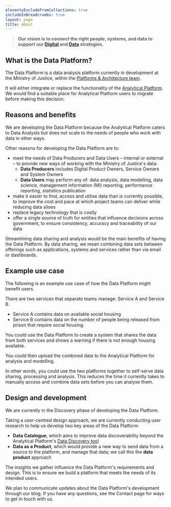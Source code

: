 ```yaml
---
eleventyExcludeFromCollections: true
includeInBreadcrumbs: true
layout: page
title: About
---
```


>**Our vision is to connect the right people, systems, and data to support our [Digital](https://assets.publishing.service.gov.uk/government/uploads/system/uploads/attachment_data/file/1064860/moj-digital-strategy-2025.pdf) and [Data](https://intranet.justice.gov.uk/documents/2022/08/moj-data-strategy.pdf/) strategies.**

## What is the Data Platform?

The Data Platform is a data analysis platform currently in development at the Ministry of Justice, within the [Platforms & Architecture team](https://peoplefinder.service.gov.uk/teams/platforms-architecture-data-platform).

It will either integrate or replace the functionality of the [Analytical Platform](https://user-guidance.analytical-platform.service.justice.gov.uk/). We would find a suitable place for Analytical Platform users to migrate before making this decision.

## Reasons and benefits

We are developing the Data Platform because the Analytical Platform caters to Data Analysts but does not scale to the needs of people who work with data in other ways.

Other reasons for developing the Data Platform are to:

- meet the needs of Data Producers and Data Users – internal or external – to provide new ways of working with the Ministry of Justice's data:
  - **Data Producers** includes Digital Product Owners, Service Owners and System Owners
  - **Data Users** may perform any of: data analysis, data modelling, data science, management information (MI) reporting, performance reporting, statistics publication
- make it easier to find, access and utilise data than is currently possible, to improve the cost and pace at which project teams can deliver while reducing data siloes
- replace legacy technology that is costly
- offer a single source of truth for entities that influence decisions across government, to ensure consistency, accuracy and traceability of our data

Streamlining data sharing and analysis would be the main benefits of having the Data Platform. By data sharing, we mean combining data sets between offerings such as applications, systems and services rather than via email or dashboards.

## Example use case

The following is an example use case of how the Data Platform might benefit users.

There are two services that separate teams manage: Service A and Service B.

- Service A contains data on available social housing
- Service B contains data on the number of people being released from prison that require social housing

You could use the Data Platform to create a system that shares the data from both services and shows a warning if there is not enough housing available.

You could then upload the combined data to the Analytical Platform for analysis and modelling.

In other words, you could use the two platforms together to self-serve data sharing, processing and analysis. This reduces the time it currently takes to manually access and combine data sets before you can analyse them.

## Design and development

We are currently in the Discovery phase of developing the Data Platform.

Taking a user-centred design approach, we are currently conducting user research to help us develop two key areas of the Data Platform:

- **Data Catalogue**, which aims to improve data discoverability beyond the Analytical Platform's [Data Discovery tool](https://data-discovery-tool.analytical-platform.service.justice.gov.uk/)
- **Data as a Product**, which would provide a new way to send data from a source to the platform, and manage that data; we call this the **data product** approach

The insights we gather influence the Data Platform's requirements and design. This is to ensure we build a platform that meets the needs of its intended users.

We plan to communicate updates about the Data Platform's development through our blog. If you have any questions, see the Contact page for ways to get in touch with us.

